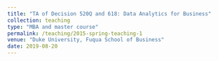 ```yaml
---
title: "TA of Decision 520Q and 618: Data Analytics for Business"
collection: teaching
type: "MBA and master course"
permalink: /teaching/2015-spring-teaching-1
venue: "Duke University, Fuqua School of Business"
date: 2019-08-20
---
```

